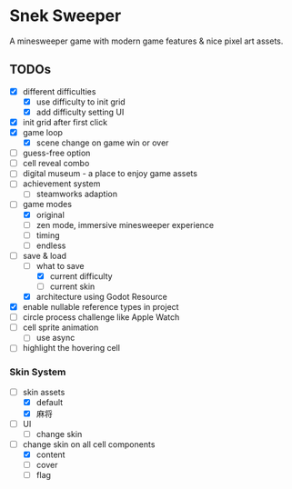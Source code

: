 ﻿# Snek Sweeper

A minesweeper game with modern game features & nice pixel art assets.

## TODOs

- [x] different difficulties
    - [x] use difficulty to init grid
    - [x] add difficulty setting UI
- [x] init grid after first click
- [x] game loop
    - [x] scene change on game win or over
- [ ] guess-free option
- [ ] cell reveal combo
- [ ] digital museum - a place to enjoy game assets
- [ ] achievement system
    - [ ] steamworks adaption
- [ ] game modes
    - [x] original
    - [ ] zen mode, immersive minesweeper experience
    - [ ] timing
    - [ ] endless
- [ ] save & load
    - [ ] what to save
        - [x] current difficulty
        - [ ] current skin
    - [x] architecture using Godot Resource
- [x] enable nullable reference types in project
- [ ] circle process challenge like Apple Watch
- [ ] cell sprite animation
    - [ ] use async
- [ ] highlight the hovering cell

### Skin System

- [ ] skin assets
  - [x] default
  - [x] 麻将
- [ ] UI
  - [ ] change skin
- [ ] change skin on all cell components
  - [x] content
  - [ ] cover
  - [ ] flag
